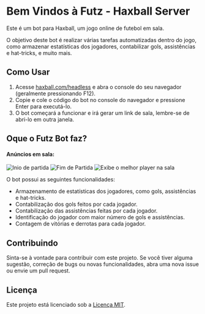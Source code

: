 # Bem Vindos à Futz - Haxball Server

Este é um bot para Haxball, um jogo online de futebol em sala.

O objetivo deste bot é realizar várias tarefas automatizadas dentro do jogo, como armazenar estatísticas dos jogadores, contabilizar gols, assistências e hat-tricks, e muito mais.

## Como Usar

1. Acesse [haxball.com/headless](https://www.haxball.com/headless) e abra o console do seu navegador (geralmente pressionando F12).
2. Copie e cole o código do bot no console do navegador e pressione Enter para executá-lo.
3. O bot começará a funcionar e irá gerar um link de sala, lembre-se de abri-lo em outra janela.

## Oque o Futz Bot faz?

#### Anúncios em sala:

![Inio de partida](https://cdn.discordapp.com/attachments/1113830556967379064/1122889369380995092/image.png)
![Fim de Partida](https://media.discordapp.net/attachments/1108404626614665228/1117292179971375114/image.png?width=279&height=107)
![Exibe o melhor player na sala](https://cdn.discordapp.com/attachments/1113830556967379064/1122888903033114705/image.png)

O bot possui as seguintes funcionalidades:


- Armazenamento de estatísticas dos jogadores, como gols, assistências e hat-tricks.
- Contabilização dos gols feitos por cada jogador.
- Contabilização das assistências feitas por cada jogador.
- Identificação do jogador com maior número de gols e assistências.
- Contagem de vitórias e derrotas para cada jogador.

## Contribuindo

Sinta-se à vontade para contribuir com este projeto. Se você tiver alguma sugestão, correção de bugs ou novas funcionalidades, abra uma nova issue ou envie um pull request.

## Licença

Este projeto está licenciado sob a [Licença MIT](https://opensource.org/licenses/MIT).
